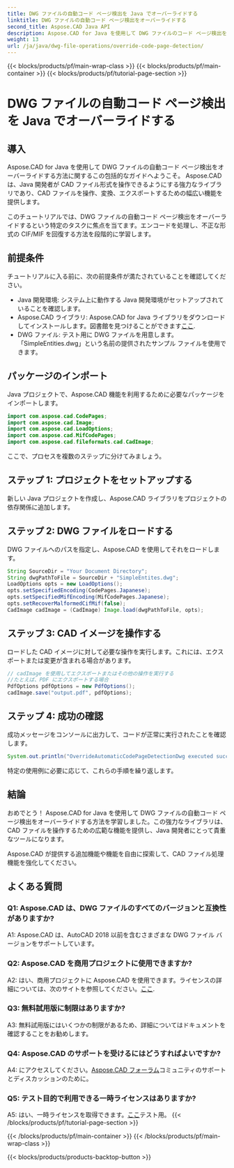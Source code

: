 ```yaml
---
title: DWG ファイルの自動コード ページ検出を Java でオーバーライドする
linktitle: DWG ファイルの自動コード ページ検出をオーバーライドする
second_title: Aspose.CAD Java API
description: Aspose.CAD for Java を使用して DWG ファイルのコード ページ検出をオーバーライドする方法を説明します。エンコーディングを効率的に処理し、不正な形式の CIF/MIF を回復します。
weight: 13
url: /ja/java/dwg-file-operations/override-code-page-detection/
---
```


{{< blocks/products/pf/main-wrap-class >}}
{{< blocks/products/pf/main-container >}}
{{< blocks/products/pf/tutorial-page-section >}}

# DWG ファイルの自動コード ページ検出を Java でオーバーライドする

## 導入

Aspose.CAD for Java を使用して DWG ファイルの自動コード ページ検出をオーバーライドする方法に関するこの包括的なガイドへようこそ。 Aspose.CAD は、Java 開発者が CAD ファイル形式を操作できるようにする強力なライブラリであり、CAD ファイルを操作、変換、エクスポートするための幅広い機能を提供します。

このチュートリアルでは、DWG ファイルの自動コード ページ検出をオーバーライドするという特定のタスクに焦点を当てます。エンコードを処理し、不正な形式の CIF/MIF を回復する方法を段階的に学習します。

## 前提条件

チュートリアルに入る前に、次の前提条件が満たされていることを確認してください。

- Java 開発環境: システム上に動作する Java 開発環境がセットアップされていることを確認します。
- Aspose.CAD ライブラリ: Aspose.CAD for Java ライブラリをダウンロードしてインストールします。図書館を見つけることができます[ここ](https://releases.aspose.com/cad/java/).
- DWG ファイル: テスト用に DWG ファイルを用意します。 「SimpleEntities.dwg」という名前の提供されたサンプル ファイルを使用できます。

## パッケージのインポート

Java プロジェクトで、Aspose.CAD 機能を利用するために必要なパッケージをインポートします。

```java
import com.aspose.cad.CodePages;
import com.aspose.cad.Image;
import com.aspose.cad.LoadOptions;
import com.aspose.cad.MifCodePages;
import com.aspose.cad.fileformats.cad.CadImage;
```

ここで、プロセスを複数のステップに分けてみましょう。

## ステップ 1: プロジェクトをセットアップする

新しい Java プロジェクトを作成し、Aspose.CAD ライブラリをプロジェクトの依存関係に追加します。

## ステップ 2: DWG ファイルをロードする

DWG ファイルへのパスを指定し、Aspose.CAD を使用してそれをロードします。

```java
String SourceDir = "Your Document Directory";
String dwgPathToFile = SourceDir + "SimpleEntites.dwg";
LoadOptions opts = new LoadOptions();
opts.setSpecifiedEncoding(CodePages.Japanese);
opts.setSpecifiedMifEncoding(MifCodePages.Japanese);
opts.setRecoverMalformedCifMif(false);
CadImage cadImage = (CadImage) Image.load(dwgPathToFile, opts);
```

## ステップ 3: CAD イメージを操作する

ロードした CAD イメージに対して必要な操作を実行します。これには、エクスポートまたは変更が含まれる場合があります。

```java
// cadImage を使用してエクスポートまたはその他の操作を実行する
//たとえば、PDF にエクスポートする場合
PdfOptions pdfOptions = new PdfOptions();
cadImage.save("output.pdf", pdfOptions);
```

## ステップ 4: 成功の確認

成功メッセージをコンソールに出力して、コードが正常に実行されたことを確認します。

```java
System.out.println("OverrideAutomaticCodePageDetectionDwg executed successfully");
```

特定の使用例に必要に応じて、これらの手順を繰り返します。

## 結論

おめでとう！ Aspose.CAD for Java を使用して DWG ファイルの自動コード ページ検出をオーバーライドする方法を学習しました。この強力なライブラリは、CAD ファイルを操作するための広範な機能を提供し、Java 開発者にとって貴重なツールになります。

Aspose.CAD が提供する追加機能や機能を自由に探索して、CAD ファイル処理機能を強化してください。

## よくある質問

### Q1: Aspose.CAD は、DWG ファイルのすべてのバージョンと互換性がありますか?

A1: Aspose.CAD は、AutoCAD 2018 以前を含むさまざまな DWG ファイル バージョンをサポートしています。

### Q2: Aspose.CAD を商用プロジェクトに使用できますか?

 A2: はい、商用プロジェクトに Aspose.CAD を使用できます。ライセンスの詳細については、次のサイトを参照してください。[ここ](https://purchase.aspose.com/buy).

### Q3: 無料試用版に制限はありますか?

A3: 無料試用版にはいくつかの制限があるため、詳細についてはドキュメントを確認することをお勧めします。

### Q4: Aspose.CAD のサポートを受けるにはどうすればよいですか?

 A4: にアクセスしてください。[Aspose.CAD フォーラム](https://forum.aspose.com/c/cad/19)コミュニティのサポートとディスカッションのために。

### Q5: テスト目的で利用できる一時ライセンスはありますか?

 A5: はい、一時ライセンスを取得できます。[ここ](https://purchase.aspose.com/temporary-license/)テスト用。
{{< /blocks/products/pf/tutorial-page-section >}}

{{< /blocks/products/pf/main-container >}}
{{< /blocks/products/pf/main-wrap-class >}}

{{< blocks/products/products-backtop-button >}}
